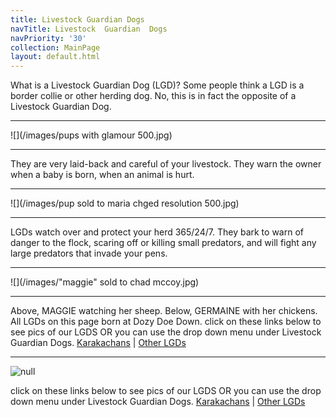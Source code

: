 ```yaml
---
title: Livestock Guardian Dogs
navTitle: Livestock  Guardian  Dogs
navPriority: '30'
collection: MainPage
layout: default.html
---
```

What is a Livestock Guardian Dog (LGD)?    Some people think a LGD is a border collie or other herding dog.  No, this is in fact the opposite of a Livestock Guardian Dog.

<hr />

![](/images/pups with glamour 500.jpg)

<hr />

They are very laid-back and careful of your livestock. They warn the owner when a baby is born, when an animal is hurt.

<hr />

![](/images/pup sold to maria chged resolution 500.jpg)

<hr />

LGDs watch over and protect your herd 365/24/7. They bark to warn of danger to the flock, scaring off or killing small predators, and will fight any large predators that invade your pens.  

<hr />

![](/images/"maggie" sold to chad mccoy.jpg)

<hr />

Above, MAGGIE watching her sheep. Below, GERMAINE with her chickens. All LGDs on this page born at Dozy Doe Down. click on these links below to see pics of our LGDS OR you can use the drop down menu under Livestock Guardian Dogs.  [Karakachans](/sub_pages/karakachan-lgd.html)    |    [Other LGDs](<other LGDs>)

<hr />

![null](/images/23022118_10214630361583454_1629941011_n.jpg)

click on these links below to see pics of our LGDS OR you can use the drop down menu under Livestock Guardian Dogs.    [Karakachans](/sub_pages/karakachan-lgd.html)   |  [ Other LGDs](/sub_pages/other-lgds.html)
